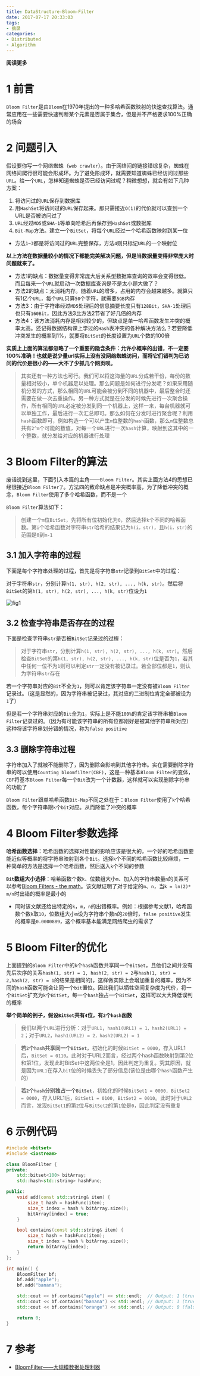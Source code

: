 ```yaml
---
title: DataStructure-Bloom-Filter
date: 2017-07-17 20:33:03
tags: 
- 摘录
categories: 
- Distributed
- Algorithm
---
```


**阅读更多**

<!--more-->

# 1 前言

`Bloom Filter`是由`Bloom`在1970年提出的一种多哈希函数映射的快速查找算法。通常应用在一些需要快速判断某个元素是否属于集合，但是并不严格要求100%正确的场合

# 2 问题引入

假设要你写一个网络蜘蛛（`web crawler`）。由于网络间的链接错综复杂，蜘蛛在网络间爬行很可能会形成环。为了避免形成环，就需要知道蜘蛛已经访问过那些`URL`。给一个`URL`，怎样知道蜘蛛是否已经访问过呢？稍微想想，就会有如下几种方案：

1. 将访问过的`URL`保存到数据库
1. 用`HashSet`将访问过的`URL`保存起来。那只需接近`O(1)`的代价就可以查到一个URL是否被访问过了
1. `URL`经过`MD5`或`SHA-1`等单向哈希后再保存到`HashSet`或数据库
1. `Bit-Map`方法。建立一个`BitSet`，将每个`URL`经过一个哈希函数映射到某一位
* 方法`1~3`都是将访问过的`URL`完整保存，方法`4`则只标记`URL`的一个映射位

**以上方法在数据量较小的情况下都能完美解决问题，但是当数据量变得非常庞大时问题就来了。**

* 方法1的缺点：数据量变得非常庞大后关系型数据库查询的效率会变得很低。而且每来一个`URL`就启动一次数据库查询是不是太小题大做了？
* 方法2的缺点：太消耗内存。随着`URL`的增多，占用的内存会越来越多。就算只有1亿个`URL`，每个`URL`只算`50`个字符，就需要`5GB`内存
* 方法3：由于字符串经过`MD5`处理后的信息摘要长度只有`128Bit`，`SHA-1`处理后也只有`160Bit`，因此方法3比方法2节省了好几倍的内存
* 方法4：该方法消耗内存是相对较少的，但缺点是单一哈希函数发生冲突的概率太高。还记得数据结构课上学过的`Hash`表冲突的各种解决方法么？若要降低冲突发生的概率到1%，就要将`BitSet`的长度设置为`URL`个数的100倍

**实质上上面的算法都忽略了一个重要的隐含条件：允许小概率的出错，不一定要100%准确！也就是说少量url实际上没有没网络蜘蛛访问，而将它们错判为已访问的代价是很小的——大不了少抓几个网页呗。**

> 其实还有一种方法也可行。我们可以将这海量的`URL`分成若干份，每份的数量相对较小，单个机器足以处理。那么问题是如何进行分发呢？如果采用随机分发的方式，那么相同的`URL`可能会被分到不同的机器中，最后整合时还需要在做一次去重操作。另一种方式就是在分发的时候先进行一次聚合操作，所有相同的`URL`必定被分发到同一个机器上，这样一来，每台机器就可以单独工作，最后进行一次汇总即可。那么如何在分发时进行聚合呢？利用`hash`函数即可，例如构造一个可以产生`m`位整数的`hash`函数，那么`m`位整数总共有`2^m`个可能的数值，对每一个`URL`进行一次`hash`计算，映射到这其中的一个整数，就分发给对应的机器进行处理

# 3 Bloom Filter的算法

废话说到这里，下面引入本篇的主角——`Bloom Filter`。其实上面方法4的思想已经很接近`Bloom Filter了`。方法四的致命缺点是冲突概率高，为了降低冲突的概念，`Bloom Filter`使用了多个哈希函数，而不是一个

`Bloom Filter`算法如下：

> 创建一个`m`位`BitSet`，先将所有位初始化为`0`，然后选择`k`个不同的哈希函数。第`i`个哈希函数对字符串`str`哈希的结果记为`h(i，str)`，且`h(i，str)`的范围是`0`到`m-1`

## 3.1 加入字符串的过程

下面是每个字符串处理的过程，首先是将字符串`str`记录到`BitSet`中的过程：

对于字符串`str`，分别计算`h(1, str), h(2, str), ..., h(k, str)`。然后将`BitSet`的第`h(1, str), h(2, str), ..., h(k, str)`位设为`1`

![fig1](/images/DataStructure-Bloom-Filter/fig1.jpg)

## 3.2 检查字符串是否存在的过程

下面是检查字符串`str`是否被`BitSet`记录过的过程：

> 对于字符串`str`，分别计算`h(1, str), h(2, str), ..., h(k, str)`。然后检查`BitSet`的第`h(1, str), h(2, str), ..., h(k, str)`位是否为`1`，若其中任何一位不为`1`则可以判定`str`一定没有被记录过。若全部位都是`1`，则认为字符串`str`存在

若一个字符串对应的`Bit`不全为`1`，则可以肯定该字符串一定没有被`Bloom Filter`记录过。（这是显然的，因为字符串被记录过，其对应的二进制位肯定全部被设为`1`了）

但是若一个字符串对应的`Bit`全为`1`，实际上是不能`100%`的肯定该字符串被`Bloom Filter`记录过的。（因为有可能该字符串的所有位都刚好是被其他字符串所对应）这种将该字符串划分错的情况，称为`false positive`

## 3.3 删除字符串过程

字符串加入了就被不能删除了，因为删除会影响到其他字符串。实在需要删除字符串的可以使用`Counting bloomfilter(CBF)`，这是一种基本`Bloom Filter`的变体，`CBF`将基本`Bloom Filter`每一个`Bit`改为一个计数器，这样就可以实现删除字符串的功能了

`Bloom Filter`跟单哈希函数`Bit-Map`不同之处在于：`Bloom Filter`使用了`k`个哈希函数，每个字符串跟`k`个`bit`对应。从而降低了冲突的概率

# 4 Bloom Filter参数选择

**哈希函数选择**：哈希函数的选择对性能的影响应该是很大的，一个好的哈希函数要能近似等概率的将字符串映射到各个`Bit`。选择`k`个不同的哈希函数比较麻烦，一种简单的方法是选择一个哈希函数，然后送入`k`个不同的参数

**`Bit`数组大小选择**：哈希函数个数`k`、位数组大小`m`、加入的字符串数量`n`的关系可以参考[Bloom Filters - the math](http://pages.cs.wisc.edu/~cao/papers/summary-cache/node8.html)。该文献证明了对于给定的`m`、`n`，当`k = ln(2)* m/n`时出错的概率是最小的

* 同时该文献还给出特定的`k`，`m`，`n`的出错概率。例如：根据参考文献1，哈希函数个数`k`取`10`，位数组大小`m`设为字符串个数`n`的`20`倍时，`false positive`发生的概率是`0.0000889`，这个概率基本能满足网络爬虫的需求了

# 5 Bloom Filter的优化

上面提到的`Bloom Filter`中的`k`个`hash`函数共享同一个`BitSet`，且他们之间并没有先后次序的关系`hash(1, str) = 1, hash(2, str) = 2`与`hash(1, str) = 2,hash(2, str) = 1`的结果是相同的)，这样做实际上会增加重复的概率，因为不同的`hash`函数可能会让同一个`bit`置位。因此我们以牺牲空间复杂度为代价，将一个`BitSet`扩充为`k`个`BitSet`，每一个`hash`独占一个`BitSet`，这样可以大大降低误判的概率

**举个简单的例子，假设`BitSet`共有`4`位，有`2`个`hash`函数**

> 我们以两个`URL`进行分析：对于`URL1`，`hash1(URL1) = 1，hash2(URL1) = 2`；对于`URL2`，`hash1(URL2) = 2，hash2(URL2) = 1`

> **若`2`个`hash`共享同一个`BitSet`**，初始化的时候`BitSet = 0000`，存入URL1后，`BitSet = 0110`。此时对于URL2而言，经过两个hash函数映射到第2位和第1位，发现此时BitSet中这两位全是1，因此判定为重复。究其原因，就是因为`URL1`在存入`bit`位的时候丢失了部分信息(该位是由哪个`hash`函数产生的)

> **若`2`个`hash`分别独占一个`BitSet`**，初始化的时候`BitSet1 = 0000, BitSet2 = 0000`，存入URL1后，`BitSet1 = 0100, BitSet2 = 0010`。此时对于`URL2`而言，发现`BitSet1`的第`2`位与`BitSet2`的第`1`位是`0`，因此判定没有重复

# 6 示例代码

```cpp
#include <bitset>
#include <iostream>

class BloomFilter {
private:
    std::bitset<100> bitArray;
    std::hash<std::string> hashFunc;

public:
    void add(const std::string& item) {
        size_t hash = hashFunc(item);
        size_t index = hash % bitArray.size();
        bitArray[index] = true;
    }

    bool contains(const std::string& item) {
        size_t hash = hashFunc(item);
        size_t index = hash % bitArray.size();
        return bitArray[index];
    }
};

int main() {
    BloomFilter bf;
    bf.add("apple");
    bf.add("banana");

    std::cout << bf.contains("apple") << std::endl;  // Output: 1 (true)
    std::cout << bf.contains("banana") << std::endl; // Output: 1 (true)
    std::cout << bf.contains("orange") << std::endl; // Output: 0 (false)

    return 0;
}
```

# 7 参考

* [BloomFilter——大规模数据处理利器](http://www.cnblogs.com/heaad/archive/2011/01/02/1924195.html)

